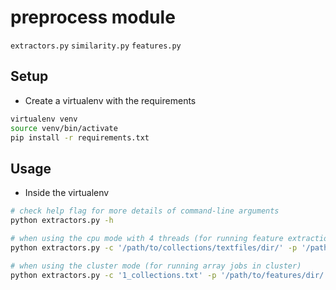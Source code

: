 # preprocess module

```extractors.py```
```similarity.py```
```features.py```

## Setup

* Create a virtualenv with the requirements

```bash
virtualenv venv
source venv/bin/activate
pip install -r requirements.txt

```

## Usage

* Inside the virtualenv
```bash
# check help flag for more details of command-line arguments
python extractors.py -h

# when using the cpu mode with 4 threads (for running feature extraction with n threads)
python extractors.py -c '/path/to/collections/textfiles/dir/' -p '/path/to/features/dir/'-m 'cpu' -d 'benchmark' -n 4

# when using the cluster mode (for running array jobs in cluster)
python extractors.py -c '1_collections.txt' -p '/path/to/features/dir/'-m 'cluster' -d 'whatisacover'
```

